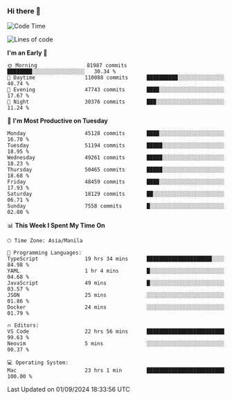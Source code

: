 ### Hi there 👋

<!--START_SECTION:waka-->
![Code Time](http://img.shields.io/badge/Code%20Time-5%2C493%20hrs%2042%20mins-blue)

![Lines of code](https://img.shields.io/badge/From%20Hello%20World%20I%27ve%20Written-119.2%20million%20lines%20of%20code-blue)

**I'm an Early 🐤** 

```text
🌞 Morning                81987 commits       ████████░░░░░░░░░░░░░░░░░   30.34 % 
🌆 Daytime                110088 commits      ██████████░░░░░░░░░░░░░░░   40.74 % 
🌃 Evening                47743 commits       ████░░░░░░░░░░░░░░░░░░░░░   17.67 % 
🌙 Night                  30376 commits       ███░░░░░░░░░░░░░░░░░░░░░░   11.24 % 
```
📅 **I'm Most Productive on Tuesday** 

```text
Monday                   45128 commits       ████░░░░░░░░░░░░░░░░░░░░░   16.70 % 
Tuesday                  51194 commits       █████░░░░░░░░░░░░░░░░░░░░   18.95 % 
Wednesday                49261 commits       █████░░░░░░░░░░░░░░░░░░░░   18.23 % 
Thursday                 50465 commits       █████░░░░░░░░░░░░░░░░░░░░   18.68 % 
Friday                   48459 commits       ████░░░░░░░░░░░░░░░░░░░░░   17.93 % 
Saturday                 18129 commits       ██░░░░░░░░░░░░░░░░░░░░░░░   06.71 % 
Sunday                   7558 commits        █░░░░░░░░░░░░░░░░░░░░░░░░   02.80 % 
```


📊 **This Week I Spent My Time On** 

```text
🕑︎ Time Zone: Asia/Manila

💬 Programming Languages: 
TypeScript               19 hrs 34 mins      █████████████████████░░░░   84.98 % 
YAML                     1 hr 4 mins         █░░░░░░░░░░░░░░░░░░░░░░░░   04.68 % 
JavaScript               49 mins             █░░░░░░░░░░░░░░░░░░░░░░░░   03.57 % 
JSON                     25 mins             ░░░░░░░░░░░░░░░░░░░░░░░░░   01.86 % 
Docker                   24 mins             ░░░░░░░░░░░░░░░░░░░░░░░░░   01.79 % 

🔥 Editors: 
VS Code                  22 hrs 56 mins      █████████████████████████   99.63 % 
Neovim                   5 mins              ░░░░░░░░░░░░░░░░░░░░░░░░░   00.37 % 

💻 Operating System: 
Mac                      23 hrs 1 min        █████████████████████████   100.00 % 
```


 Last Updated on 01/09/2024 18:33:56 UTC
<!--END_SECTION:waka-->


<!--
**rad182/rad182** is a ✨ _special_ ✨ repository because its `README.md` (this file) appears on your GitHub profile.

Here are some ideas to get you started:

- 🔭 I’m currently working on ...
- 🌱 I’m currently learning ...
- 👯 I’m looking to collaborate on ...
- 🤔 I’m looking for help with ...
- 💬 Ask me about ...
- 📫 How to reach me: ...
- 😄 Pronouns: ...
- ⚡ Fun fact: ...
-->
